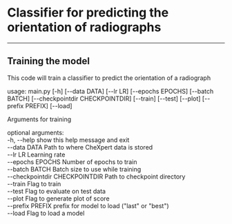 # Classifier for predicting the orientation of radiographs
-------------------------------

## Training the model
This code will train a classifier to predict the orientation of a radiograph

usage: main.py [-h] [--data DATA] [--lr LR] [--epochs EPOCHS] [--batch BATCH]
               [--checkpointdir CHECKPOINTDIR] [--train] [--test] [--plot]
               [--prefix PREFIX] [--load]

Arguments for training

optional arguments: <br/>
  -h, --help            show this help message and exit <br/>
  --data DATA           Path to where CheXpert data is stored <br/>
  --lr LR               Learning rate <br/>
  --epochs EPOCHS       Number of epochs to train <br/>
  --batch BATCH         Batch size to use while training <br/>
  --checkpointdir CHECKPOINTDIR
                        Path to checkpoint directory <br/>
  --train               Flag to train <br/>
  --test                Flag to evaluate on test data <br/>
  --plot                Flag to generate plot of score <br/>
  --prefix PREFIX       prefix for model to load ("last" or "best") <br/>
  --load                Flag to load a model <br/>
